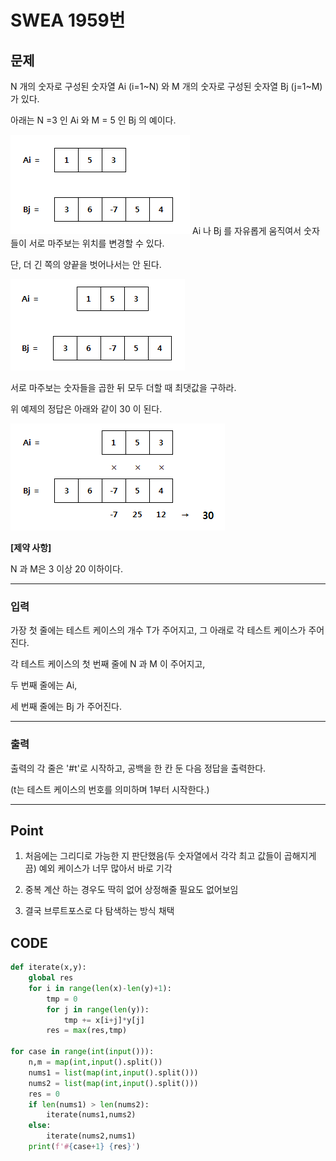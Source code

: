 # SWEA 1959번



## 문제



N 개의 숫자로 구성된 숫자열 Ai (i=1~N) 와 M 개의 숫자로 구성된 숫자열 Bj (j=1~M) 가 있다.

아래는 N =3 인 Ai 와 M = 5 인 Bj 의 예이다.

![img](sw_1959.assets/fileDownload.do)
Ai 나 Bj 를 자유롭게 움직여서 숫자들이 서로 마주보는 위치를 변경할 수 있다.

단, 더 긴 쪽의 양끝을 벗어나서는 안 된다.
 

![img](sw_1959.assets/fileDownload-16456790947271.do)


서로 마주보는 숫자들을 곱한 뒤 모두 더할 때 최댓값을 구하라.

위 예제의 정답은 아래와 같이 30 이 된다.
 

![img](sw_1959.assets/fileDownload-16456790947282.do)


**[제약 사항]**

N 과 M은 3 이상 20 이하이다.

---

### 입력



가장 첫 줄에는 테스트 케이스의 개수 T가 주어지고, 그 아래로 각 테스트 케이스가 주어진다.

각 테스트 케이스의 첫 번째 줄에 N 과 M 이 주어지고,

두 번째 줄에는 Ai,

세 번째 줄에는 Bj 가 주어진다.

---

### 출력



출력의 각 줄은 '#t'로 시작하고, 공백을 한 칸 둔 다음 정답을 출력한다.

(t는 테스트 케이스의 번호를 의미하며 1부터 시작한다.)

---

## Point



1. 처음에는 그리디로 가능한 지 판단했음(두 숫자열에서 각각 최고 값들이 곱해지게 끔) 예외 케이스가 너무 많아서 바로 기각

1. 중복 계산 하는 경우도 딱히 없어 상정해줄 필요도 없어보임

1. 결국 브루트포스로 다 탐색하는 방식 채택 

    


## CODE

```python
def iterate(x,y):
    global res
    for i in range(len(x)-len(y)+1):
        tmp = 0
        for j in range(len(y)):
            tmp += x[i+j]*y[j]
        res = max(res,tmp)

for case in range(int(input())):
    n,m = map(int,input().split())
    nums1 = list(map(int,input().split()))
    nums2 = list(map(int,input().split()))
    res = 0
    if len(nums1) > len(nums2):
        iterate(nums1,nums2)
    else:
        iterate(nums2,nums1)
    print(f'#{case+1} {res}')
```

